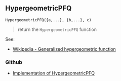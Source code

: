 ## HypergeometricPFQ

```
HypergeometricPFQ({a,...}, {b,...}, c)
```

> return the `HypergeometricPFQ` function

See:
* [Wikipedia - Generalized hypergeometric function](https://en.wikipedia.org/wiki/Generalized_hypergeometric_function)
### Github
* [Implementation of HypergeometricPFQ](https://github.com/axkr/symja_android_library/blob/master/symja_android_library/matheclipse-core/src/main/java/org/matheclipse/core/builtin/HypergeometricFunctions.java#L1037) 
